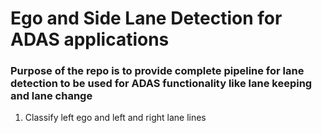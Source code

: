 # Ego and Side Lane Detection for ADAS applications
### Purpose of the repo is to provide complete pipeline for lane detection to be used for ADAS functionality like lane keeping and lane change
1) Classify left ego and left and right lane lines

